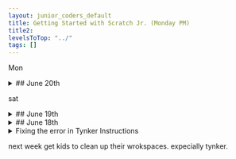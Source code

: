 ```yaml
---
layout: junior_coders_default
title: Getting Started with Scratch Jr. (Monday PM)
title2: 
levelsToTop: "../"
tags: []
---
```


Mon 
<details markdown=1>
<summary markdown=1>## June 20th
</summary>

## June 20th

### Farewell Party

Next week we will have a small farewell party for one of our students, with, per request, popcorn and jelly beans. It will be low-key, and so students don't need to bring anything special for it, unless they want to.


### Recap for June 20th

#### Project of the Day: Slash Knight

We started out with a review of the game Slash Knight. This game is popular now among the students, and I showed them a EZ version of the game. The purpose was give them some insight into how a real, complete game is coded. I walked through a stepped set of projects showing how the game is build up in stages. These have been collected in this [Studio](https://scratch.mit.edu/studios/29935748/). Here is the simplified game.

{% include zakviewer.html Name="SKEZ (2 level) - template" ID="https://scratch.mit.edu/projects/544335258/" caption="" %}

We then showed how (relatively easy it is) to add a new level to my simplified game by making a group project.

{% include zakviewer.html Name="SKEZ Group Work" ID="https://scratch.mit.edu/projects/546680246/" caption="" %}

Adding a level is easy.

1. Find the 3 `ADD NEW LEVEL here::custom`{: .msb}  blocks. There is one in the KNIGHT, the door, and the interactives. Add just above it a block similar to this one:

```
if <(the number of the level we are on) = [3]> then // In this case 3, 
set [x v] to [-120] // change this to the new starting x 
set [y v] to [48] // and y
end
```
{: .msb}


SKEZ with green knight and bus
  : Student H started his own mod of my SKEZ project. He changed the KNIGHT to a green guy, and the door for a bus. 

{% include zakviewer.html Name="green knight and bus" ID="https://scratch.mit.edu/projects/546697575" caption="Next stop, adventure!" %}

Independence and Creativity
  : Student A finished some projects on her own last week. Great Job! Her creativity is wonderful.

For the Animal Contest, I helped her add a tts voice.

{% include zakviewer.html Name="Animal Contest" ID="https://scratch.mit.edu/projects/546686958/" caption="Nice mix of effects. Click the character or press any of space, up arrow, or 'a' to play" %}

Here there is some nice storytelling.

{% include zakviewer.html Name="Animal School" ID="https://scratch.mit.edu/projects/546363712" caption="Nice change of backdrop!" %}

She also worked on the Chase Game tutorial today.

{% include zakviewer.html Name="Chase Game" ID="https://scratch.mit.edu/projects/546695203" caption="" %}


Busy Busy
:   Student M was quite busy today. He started by adding some music to his my Explosion Game.

{% include tynkerprojectpage.html Name="My Explosion" ID="https://www.tynker.com/play/my-explosion/60a2252a80d8ae28ef4d39bd-615569XvCnThKOYDo,Ri1Vo9qWo2Uk" caption="" %}

Then he completed the Falling Trails   and Cats and Dogs tutorials

{% include tynkerprojectpage.html Name="" ID="https://www.tynker.com/play/falling-trails/60d05eeafe3eea3e5c666e57-996147Xguh98QU1XJvYwnyutvOv4Ak" caption="" %}

{% include tynkerprojectpage.html Name="Cats and Dogs" ID="https://www.tynker.com/play/cats-and-dogs/60d0552816eaf502404f75f7-554264Xiq6gGDaxWMQ8SyT1S3B62gk" caption="" %}

Finally, he even put in some work on Space Cowboy

{% include tynkerprojectpage.html Name="Space Cowboy" ID="https://www.tynker.com/play/space-cowboy/60d065a21c374747b51a999c-639273Xt6771UM,ATWD7r6Tumt6EYk" caption="" %}

Wrong Pong Strong Pong
  : Student A added another paddle to his Pong Project. He got a little stuck because his paddles were moving in all sorts of directions. A quick explanation of  `point in direction ()`{: .msb} soon fixed that. 

{% include zakviewer.html Name="" ID="https://scratch.mit.edu/projects/546207368/" caption="Nice Game over screen! Use the arrow and w/s keys to move the paddles." %}

Cheesy Show and Tell
  : We also had a new student today, who will be joining us for a few weeks. They (preferred pronoun) made their first scratch project today, but it was a hit during today's show and tell. We worked together on making the letters flash. Great first project. 

{% include zakviewer.html Name="cheeseland dancing cricket center" ID="https://scratch.mit.edu/projects/546680316/" caption="" %}
ts is a

##
#### Show and Tell

Several student, who had been working very hard on various projects the past few weeks, shared their projects at the end of class today 

</details>

sat
<details markdown=1>
<summary markdown=1>## June 19th
</summary>

## June 19th

### Recap for June 19th

turbowarp works here, but not in other files??

{% include zakviewer.html Name="" ID="https://scratch.mit.edu/projects/543633250" caption="Click on one of the first two Actors to see them change. Click on the stage to have the actors reappear" %}

{% include turbowarpWithProjectUrl.html Name="" ID="https://scratch.mit.edu/projects/543633250" caption="Click on one of the first two Actors to see them change. Click on the stage to have the actors reappear" %}

{% include turbowarpWithProjectUrl.html Name="yes" ID="https://scratch.mit.edu/projects/543633250" caption="Click on one of the first two Actors to see them change. Click on the stage to have the actors reappear" %}
Talking and Cat and Apple
  : Student N finished his Talking Project. We talked about how to use messages to create the main Loop.
{% include zakviewer.html Name="Walking" ID="https://scratch.mit.edu/projects/540981217" caption="" %}


![Imgur](https://i.imgur.com/bEh5Nd7.png){: .jsgif}

He also started a Chase Game tutorial, which he called Cake and Apple. He started to add a new level when the score reaches 30

{% include zakviewer.html Name="Cake and Apple" ID="https://scratch.mit.edu/projects/546211814" caption="The next level will have another apple and other changes to make it more difficult." %}

Soccer Game
  : Student R and I talked about how to make the second level of his game, the soccer game. To make the ghost play, we needed blocks for left and right movement. We fixed sum code because of a Japanese ー instead of a hyphen -. We had to repurpose the w key ofr this screen to shoot the ball, not move up, so we added a a test for which layer you were on and changing he function accordingly.

{% include imgur.html title="" ID="https://i.imgur.com/GcBxnDp.png" caption="" width="" height="" spacer="" %}

The ball is shot using this block:

{% include imgur.html title="" ID="https://i.imgur.com/sU7Wcnz.png" caption="" width="" height="" spacer="" %}


Prolific Output
  : Student Y has been quietly working on many projects. I am not sure which of these were made last class, but recently made ones include:

* A partially completed Animate My Name
{% include zakviewer.html Name="" ID="https://scratch.mit.edu/projects/546210860" caption="Click the letters" %}

* A more complete variation of this
{% include zakviewer.html Name="" ID="https://scratch.mit.edu/projects/546351149" caption="click the characters, or press space to see the action" %}

* A simple text to speech project
{% include zakviewer.html Name="" ID="https://scratch.mit.edu/projects/546208990" caption="The cat says hello is you press space" %}

* A project about a witch going running
{% include zakviewer.html Name="" ID="https://scratch.mit.edu/projects/546215665" caption="Note how the wizard hides when the background switches. 
![Imgur](https://i.imgur.com/UI6jWRE.png){: .jsgif width='300px'}
" %}

* A Jellyfish Catching a Starfish
{% include zakviewer.html Name="" ID="https://scratch.mit.edu/projects/546217276" caption="Catching the starfish makes a bubbling sound. Scoring is not working yet. Usee arrow keys to move the jellyfish." %}

* A Ninja Project
{% include zakviewer.html Name="" ID="https://scratch.mit.edu/projects/543623161" caption="Press right arrow to see the ninja change." %}

Math Project
  : Student H modified the pong game to use a baseball as a ball. He also started working a math project. 

{% include zakviewer.html Name="" ID="https://scratch.mit.edu/projects/546220338" caption="" %}

</details>


<details markdown=1>
<summary markdown=1>## June 18th
</summary>

## June 18th

### Recap for June 18th


Combining Projects
  : Student R used teh backpack to import the Actors from another tutorial into this one to make the 4th level of her Moving Gus project. This is still a work in progress.


Swordfight
  : After I had made some cleanup to his code, student YY found a bug and worked hard to find the source. I showed him how to sequence the routines with a main loop, and he began adding further routines.


{% include imgur.html title="" ID="https://i.imgur.com/122oYUt.png" caption="Using a sequence of broadcast messages it is easy to follow the main flow of the program." width="" height="" spacer="" %}


ScratchJr.
  : Several ScratchJr. students worked on a variant of Mario. The project involved sending messages to more than one sprite at a time to make them appear and disppear in sequence. We went step by step and most were able to complete it. 


Mermaid
  : Student A's achievement for the day was finally being able to log in all by herself (an ongoing struggle)! Together we reviewed some code for putting her candy at the right level, and she worked on making a "game over" screen.


</details>

<details markdown=1>
<summary markdown=1>Fixing the error in Tynker Instructions
</summary>
Fixing the error in Tynker Instructions

I discovered 3 errors in the Tynker Instructions. 

* The first is that in Tynker it says

{% include imgur.html title="" ID="https://i.imgur.com/L3dy0us.png" caption="" width="" height="" spacer="" %}

but there is no TynkerBlocks section or Actor costume. 

* Secondly, they omitted the step before this, which is to add a variable called Score. 

* Third, their code is wrong. 

Here is how to fix these errors:

1. In the Blocks area, click CREATE VARIABLE, and add a GLOBAL (very important) variable named score. 

![Imgur](https://i.imgur.com/A1DDdfd.png)

1. Then, then, in the block area, click on the new variable you created (it will then look like the above) and click on the button marked add watcher. This creates the block that was missing.

The watcher will have this code:
![Imgur](https://i.imgur.com/XnkBY6I.png)

Change the word Hero to stage
![Imgur](https://i.imgur.com/3wp8fev.png)


3. Then, where Tynker says to add this `send message [addscore] to [score] with [] :: #ff8c1a`{: .msb}  add a `change [score] by (1)`{: .msb} block instead.

Tynker has many such errors, but this is one of the worst.

</details>


next week get kids to clean up their wrokspaces. expecially tynker.